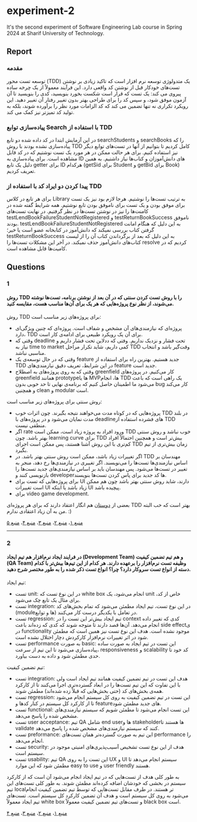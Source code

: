 # experiment-2
It's the second experiment of Software Engineering Lab course in Spring 2024 at Sharif University of Technology.

## Report
### مقدمه
توسعه تست محور (TDD) یک متدولوژی توسعه نرم افزار است که تاکید زیادی بر نوشتن تست‌های خودکار قبل از نوشتن کد واقعی دارد. این فرآیند معمولاً از یک چرخه ساده پیروی می کند: یک تست که قرار است شکست بخورد بنویسید، کدی را بنویسید تا آن آزمون موفق شود، و سپس کد را برای طراحی بهتر بدون تغییر رفتار آن تغییر دهید. این رویکرد تکراری نه تنها تضمین می کند که کد الزامات مورد نظر را برآورده شوند، بلکه به تولید کد تمیزتر نیز کمک می کند.

### پیاده‌سازی توابع Search با استفاده از TDD
در این آزمایش ابتدا در کد داده شده دو تابع searchStudents و searchBooks را که پیاده‌سازی نشده بودند با روش TDD کامل کردیم تا بتوانیم از آنها در تست‌‌های توابع دیگر نیز استفاده کنیم. برای هر حالت ممکن در هر مورد یک تست نوشتیم که در کد قابل مشاهده است. برای پیاده‌سازی به ID های دانش‌آموزان و کتاب‌ها نیاز داشتیم. به همین دلیل یک تابع getter برای ID هرکدام (getSid برای Student و getBid برای Book) تعریف کردیم. 

### پیدا کردن دو ایراد کد با  استفاده از TDD
برای هر تابع در کلاس Library به ترتیب تست‌ها را نوشتیم. هر‌جا لازم بود نیز یک تست برای موفق بودن و یک تست برای ناموفق بودن تابع نوشتیم. همه شرایط گفته شده در کامنت‌ها را نیز در نوشتن تست‌ها در نظر گرفتیم. در نهایت تست‌های testLendBookFailureStudentNotRegistered و testReturnBookSuccess ناموفق بودند. testLendBookFailureStudentNotRegistered به این دلیل که هنگام امانت گرفتن کتاب بررسی نمیکند که دانش‌آموز در کتابخانه عضو است یا خیر؛ testReturnBookSuccess به این دلیل که بعد از برگرداندن کتاب آن را از لیست کتاب‌های دانش‌آموز حذف نمیکند. در آخر این مشکلات تست‌ها را resolve کردیم که در کامیت‌ها قابل مشاهده است.

## Questions
### 1
#### روش TDD را با روش تست کردن سنتی که در آن بعد از نوشتن برنامه، تست‌ها نوشته می‌شوند، از نظر نوع پروژه‌هایی که هر یک برای آن‌ها مناسب هست، مقایسه کنید.

روش TDD برای پروژه‌های زیر مناسب است:
- پروژه‌ای که نیازمندی‌های آن مشخص و شفاف است. پروژه‌ای که چنین ویژگی‌ای دارد، TDD برای آن یک رویکرد طبیعی برای ادامه‌ی کار است.
- وقتی که deadline تحت فشار و نزدیک نداریم. وفتی که ددلاین تحت فشار داریم و نیاز به time to market کمی داریم، شاید تکرار مراحل TDD وقت‌گیر باشد و انتخاب مناسبی نباشد.
- وقتی که در حال توسعه‌ی یک feature جدید هستیم. بهترین راه برای استفاده از TDD در این شرایط، تعریف دقیق نیازمندی‌های feature جدید است.
- وقتی که به روی پروژه‌های به اصطلاح greenfield کار می‌کنیم. در پروژه‌های greenfield همانند prototypeها یا MVPها، انجام TDD یک راهی است که باعث می‌شود ما اطمینان حاصل کنیم که برنامه‌ی نهایی تا حد خوبی بدون bug کار می‌کند و همچنین clean و modular است.

روش سنتی برای پروژه‌های زیر مناسب است:
- پروژه‌هایی که در کوتاه مدت می‌خواهند نتیجه بگیرند. چون اثرات خوب TDD در بلند مدت نمایان می‌شود و در پروژه‌های با deadlineهای فشرده استفاده از TDD منطقی نیست.
- اگر rate ورود افراد به پروژه زیاد است، ممکن است TDD خوب نباشد و روش سنتی بهتر باشد. چون learning curve برای TDD بیش‌تر است و همچنین احتمالاً افراد کم‌تری با این روش آشنا هستند، پس ممکن است اجرای TDD زمان بیش‌تری از تیم بگیرد.
- اگر تغییرات زیاد باشد، ممکن است روش سنتی بهتر باشد. در TDD مهندسان بر اساس نیازمندی‌ها تست‌ها را می‌نویسند. اگر تغییری در نیازمندی‌ها رخ دهد، منجر به تغییر در تست‌ها می‌شود. پس مهندسان باید بر اساس نیازمندی‌های جدید تست‌ها را بازنویسی کنند و developerها کد جدید برای پاس کردن تست‌ها بنویسند.
- برای پروژه‌هایی که تست برای UI دارند، شاید روش سنتی بهتر باشد چون هم ممکن است تغییرات UI زیاد باشد یا اینکه UI پیچیده باشد.
- برای video game development.

بعضی از [دوستان](https://www.quora.com/In-what-kind-of-project-is-it-best-to-use-test-driven-development-And-how-much-time-can-it-save-you) هم انگار اعتقاد دارند که برای هر پروژه‌ای TDD بهتر است که خب البته من به آن زیاد اعتقادی ندارم. :)

[منبع ۱](https://www.nan-labs.com/blog/test-driven-development-examples-framework)، [منبع ۲](https://pandaquests.medium.com/projects-not-suitable-for-tdd-test-driven-development-dd7d71e8fe6c)، [منبع ۳](https://www.quora.com/Are-there-any-scenarios-where-TDD-doesn-t-make-sense-for-a-project-as-a-software-engineer)، [منبع ۴](https://softwareengineering.stackexchange.com/questions/41773/does-tdd-really-work-for-complex-projects)، [منبع ۵](https://stackoverflow.com/questions/2314909/is-tdd-overkill-for-small-projects)

---
### 2
#### در فرایند ایجاد نرم‌افزار هم تیم ایجاد (Development Team) و هم تیم تضمین کیفیت (QA Team) وظیفه تست نرم‌افزار را برعهده دارند. هر کدام از این تیم‌ها بیش‌تر با کدام دسته از انواع تست سروکار دارد؟ چرا؟ انواع تست ذکر شده را به طور مختصر شرح دهید.

تیم ایجاد:
- تست unit: در این نوع تست که white box انجام می‌شود، یک unit خاص از کد، برای مثال یک تابع چک می‌شود.
- تست integration:‌ در این نوع تست، تیم ایجاد مطمئن می‌شود که تمام بخش‌های کد (moduleها و توابع) در تعامل با یکدیگر درست کار می‌کنند.
- تست regression: تیم ایجاد بیش‌تر این تست را در context کدی که تغییر داده انجام می‌دهد. آن‌ها قصد دارند تا متوجه شوند که کدی که زده‌اند باعث side effectی در functionality موجود نشده است. هدف این نوع تست نیز همین است که مطمئن شود در اثر تغییرات نرم‌افزار کارکردش دچار اختلال نشده است.
- تست performance به صورت basic: این تست در تیم ایجاد به صورت ساده پیاده‌سازی می‌شود تا این تیم از سرعت، responsiveness و scalability کد خود تا حدی مطمئن شود و داده به دست بیاورد.

تیم تضمین کیفیت:
- تست integration:‌ هدف این تست در تیم تضمین کیفیت همانند تیم ایجاد است ولی با این تفاوت که این تیم تست‌ها را در ابعاد گسترده‌تری اجرا می‌کنند تا از کارکرد همه‌ی بخش‌های کد (حتی بخش‌هایی که قبلاً زده شده‌اند) مطمئن شوند.
- تست regression: این تست در تیم تضمین کیفیت به روی کل سیستم انجام می‌شود تا از کارکرد کل سیستم در کنار کدها و featureهای جدید مطمئن شود.
- تست functional: این تست انجام می‌شود تا مطمئن شویم که سیستم نیازمندی‌های مشخص شده را پاسخ می‌دهد.
- تست user acceptance: تیم QA شامل end userها و stakeholderها هستند تا validate کنند که سیستم نیازمندی‌های مشخص شده را پاسخ می‌دهد.
- تست preformance:‌ این تیم به صورت گسترده‌تر همان تست‌های performance را انجام می‌دهد.
- تست security: هدف از این نوع تست تشخیص آسیب‌پذیری‌های امنیتی موجود در سیستم است.
- تست usability: تیم QA این تست را به روی UX و UI سیستم انجام می‌دهد تا مطمئن شود که این موارد easy to use و user friendly هستند.

به طور کلی هدف از تست‌هایی که در تیم ایجاد انجام می‌شود آن است که از کارکرد سیستم در بخشی که خودشان اضافه کرده‌اند مطمئن شوند. به طور کلی تست‌های این تیم localتر هستند. در طرف مقابل تست‌هایی که توسط تیم تضمین کیفیت انجام می‌شود به روی کل سیستم است و هدف آن تضمین کارکرد کل سیستم است. تست‌های تیم ایجاد معمولاً white box و تست‌های تیم تضمین کیفیت معمولاً black box است.

[منبع ۱](https://synoptek.com/insights/it-blogs/dev-testing-and-qa-testing-whats-the-difference)، [منبع ۲](https://www.browserstack.com/guide/qa-testing-vs-dev-testing)، [منبع ۳](https://katalon.com/resources-center/blog/different-types-of-qa-testing)، [منبع ۴](https://chat.openai.com/share/9a210ce0-468e-4bc9-bad8-044254d63e00)
